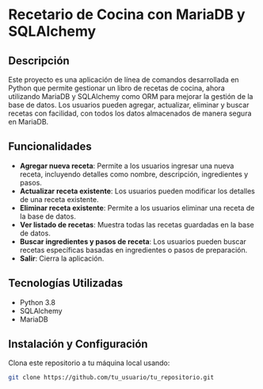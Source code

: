 # Recetario de Cocina con MariaDB y SQLAlchemy

## Descripción
Este proyecto es una aplicación de línea de comandos desarrollada en Python que permite gestionar un libro de recetas de cocina, ahora utilizando MariaDB y SQLAlchemy como ORM para mejorar la gestión de la base de datos. Los usuarios pueden agregar, actualizar, eliminar y buscar recetas con facilidad, con todos los datos almacenados de manera segura en MariaDB.

## Funcionalidades
- **Agregar nueva receta**: Permite a los usuarios ingresar una nueva receta, incluyendo detalles como nombre, descripción, ingredientes y pasos.
- **Actualizar receta existente**: Los usuarios pueden modificar los detalles de una receta existente.
- **Eliminar receta existente**: Permite a los usuarios eliminar una receta de la base de datos.
- **Ver listado de recetas**: Muestra todas las recetas guardadas en la base de datos.
- **Buscar ingredientes y pasos de receta**: Los usuarios pueden buscar recetas específicas basadas en ingredientes o pasos de preparación.
- **Salir**: Cierra la aplicación.

## Tecnologías Utilizadas
- Python 3.8
- SQLAlchemy
- MariaDB

## Instalación y Configuración
Clona este repositorio a tu máquina local usando:
```bash
git clone https://github.com/tu_usuario/tu_repositorio.git
